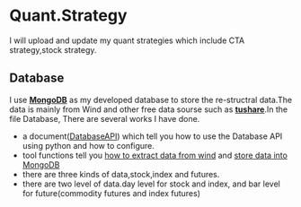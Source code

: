 # Quant.Strategy
I will upload and update my quant strategies which include CTA strategy,stock strategy.
## Database
I use [**MongoDB**](https://www.mongodb.com/) as my developed database to store the re-structral data.The data is mainly from Wind and other free data sourse such as [**tushare**](https://github.com/waditu/tushare).In the file Database, There are several works I have done.
 
   * a document([DatabaseAPI](./database/DatabaseAPI.pdf)) which tell you how to use the Database API using python and how to configure.
   * tool functions tell you [how to extract data from wind](./database/DataReaderFromWind.py) and [store data into MongoDB](./database/insertData2Mongo.py)
   * there are three kinds of data,stock,index and futures.
   * there are two level of data.day level for stock and index, and bar level for future(commodity futures and index futures)


